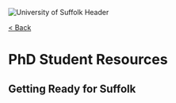 ![University of Suffolk Header](https://github.com/user-attachments/assets/040dcc4b-4624-4e3f-bacd-c98e55f16444)

[< Back](../phdresources.md)

# PhD Student Resources
## Getting Ready for Suffolk